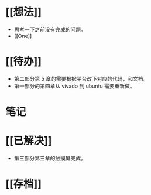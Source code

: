 # [[想法]]
- 思考一下之前没有完成的问题。
- [[One]]

# [[待办]]
- 第二部分第 5 章的需要根据平台改下对应的代码，和文档。
- 第一部分的第四章从 vivado 到 ubuntu 需要重新做。

# 笔记

# [[已解决]]
- 第三部分第三章的触摸屏完成。


# [[存档]]